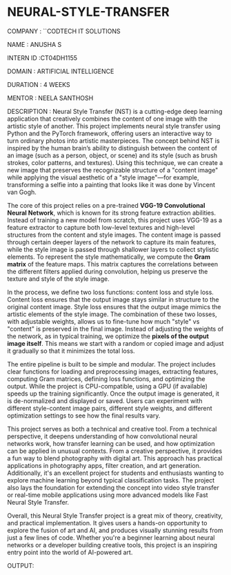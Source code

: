 # NEURAL-STYLE-TRANSFER
COMPANY : ``CODTECH IT SOLUTIONS

NAME : ANUSHA S

INTERN ID :CT04DH1155

DOMAIN : ARTIFICIAL INTELLIGENCE

DURATION : 4 WEEKS

MENTOR : NEELA SANTHOSH

DESCRIPTION : 
Neural Style Transfer (NST) is a cutting-edge deep learning application that creatively combines the content of one image with the artistic style of another. This project implements neural style transfer using Python and the PyTorch framework, offering users an interactive way to turn ordinary photos into artistic masterpieces. The concept behind NST is inspired by the human brain’s ability to distinguish between the content of an image (such as a person, object, or scene) and its style (such as brush strokes, color patterns, and textures). Using this technique, we can create a new image that preserves the recognizable structure of a "content image" while applying the visual aesthetic of a "style image"—for example, transforming a selfie into a painting that looks like it was done by Vincent van Gogh.

The core of this project relies on a pre-trained **VGG-19 Convolutional Neural Network**, which is known for its strong feature extraction abilities. Instead of training a new model from scratch, this project uses VGG-19 as a feature extractor to capture both low-level textures and high-level structures from the content and style images. The content image is passed through certain deeper layers of the network to capture its main features, while the style image is passed through shallower layers to collect stylistic elements. To represent the style mathematically, we compute the **Gram matrix** of the feature maps. This matrix captures the correlations between the different filters applied during convolution, helping us preserve the texture and style of the style image.

In the process, we define two loss functions: content loss and style loss. Content loss ensures that the output image stays similar in structure to the original content image. Style loss ensures that the output image mimics the artistic elements of the style image. The combination of these two losses, with adjustable weights, allows us to fine-tune how much "style" vs "content" is preserved in the final image. Instead of adjusting the weights of the network, as in typical training, we optimize the **pixels of the output image itself**. This means we start with a random or copied image and adjust it gradually so that it minimizes the total loss.

The entire pipeline is built to be simple and modular. The project includes clear functions for loading and preprocessing images, extracting features, computing Gram matrices, defining loss functions, and optimizing the output. While the project is CPU-compatible, using a GPU (if available) speeds up the training significantly. Once the output image is generated, it is de-normalized and displayed or saved. Users can experiment with different style-content image pairs, different style weights, and different optimization settings to see how the final results vary.

This project serves as both a technical and creative tool. From a technical perspective, it deepens understanding of how convolutional neural networks work, how transfer learning can be used, and how optimization can be applied in unusual contexts. From a creative perspective, it provides a fun way to blend photography with digital art. This approach has practical applications in photography apps, filter creation, and art generation. Additionally, it's an excellent project for students and enthusiasts wanting to explore machine learning beyond typical classification tasks. The project also lays the foundation for extending the concept into video style transfer or real-time mobile applications using more advanced models like Fast Neural Style Transfer.

Overall, this Neural Style Transfer project is a great mix of theory, creativity, and practical implementation. It gives users a hands-on opportunity to explore the fusion of art and AI, and produces visually stunning results from just a few lines of code. Whether you're a beginner learning about neural networks or a developer building creative tools, this project is an inspiring entry point into the world of AI-powered art.

OUTPUT:



